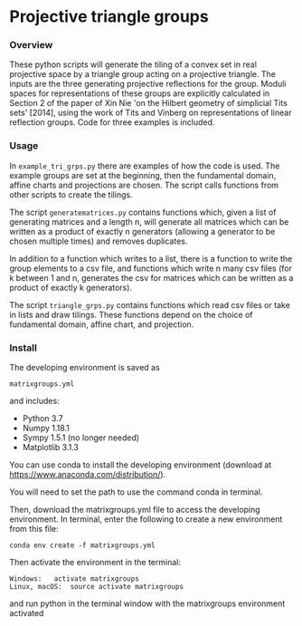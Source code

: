 # Projective triangle groups

### Overview

These python scripts will generate the tiling of a convex set in real
projective space by a triangle group acting on a projective triangle. The
inputs are the three generating projective reflections for the group.
Moduli spaces for representations of these groups are explicitly calculated
in Section 2 of the paper of Xin Nie 'on the Hilbert geometry of simplicial
Tits sets' [2014], using the work of Tits and Vinberg on representations of
linear reflection groups. Code for three examples is included. 

### Usage

In ``example_tri_grps.py`` there are examples of how the code is used. The
example groups are set at the beginning, then the fundamental domain,
affine charts and projections are chosen. The script calls functions from
other scripts to create the tilings. 

The script ``generatematrices.py`` contains functions which, given a list of
generating matrices and a length n, will generate all matrices which can be
written as a product of exactly n generators (allowing a generator to be
chosen multiple times) and removes duplicates. 

In addition to a function which writes to a list, there is a function to
write the group elements to a csv file, and functions which write n many
csv files (for k between 1 and n, generates the csv for matrices which can
be written as a product of exactly k generators). 

The script ``triangle_grps.py`` contains functions which read csv files or take
in lists and draw tilings. These functions depend on the choice of
fundamental domain, affine chart, and projection. 

### Install

The developing environment is saved as 

```
matrixgroups.yml
```

and includes:

* Python   3.7
* Numpy   1.18.1
* Sympy   1.5.1 (no longer needed)
* Matplotlib   3.1.3

You can use conda to install the developing environment (download at
https://www.anaconda.com/distribution/).

You will need to set the path to use the command conda in terminal.

Then, download the matrixgroups.yml file to access the developing environment. In terminal, enter the following to create a new environment from this file:

```
conda env create -f matrixgroups.yml
```

Then activate the environment in the terminal:

```
Windows:   activate matrixgroups
Linux, macOS:  source activate matrixgroups
```

and run python in the terminal window with the matrixgroups environment
activated



